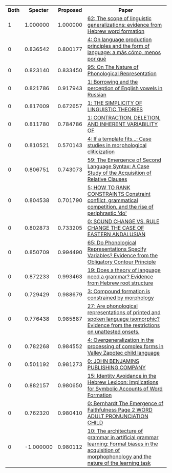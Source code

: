 <html><table><tr>
<th>Both</th>
<th>Specter</th>
<th>Proposed</th>
<th>Paper</th>
</tr>
<tr>
<td>1</td>
<td>1.000000</td>
<td>1.000000</td>
<td><a href="https://www.semanticscholar.org/paper/99f3ce0a1db2f13a1ac4792f53ed9522a2bf5ed0">62: The scope of linguistic generalizations: evidence from Hebrew word formation</a></td>
</tr>
<tr>
<td>0</td>
<td>0.836542</td>
<td>0.800177</td>
<td><a href="https://www.semanticscholar.org/paper/0e24fbf33241ebdd772d1a96a97afeb643966f31">4: On language production principles and the form of language: a más cómo, menos por qué</a></td>
</tr>
<tr>
<td>0</td>
<td>0.823140</td>
<td>0.833450</td>
<td><a href="https://www.semanticscholar.org/paper/274f6ac0e56ce3f8e0222277c8d15de79683c0be">95: On The Nature of Phonological Representation</a></td>
</tr>
<tr>
<td>0</td>
<td>0.821786</td>
<td>0.917943</td>
<td><a href="https://www.semanticscholar.org/paper/4f68b9b49fb78820372708130c74fcc80227c110">1: Borrowing and the perception of English vowels in Russian</a></td>
</tr>
<tr>
<td>0</td>
<td>0.817009</td>
<td>0.672657</td>
<td><a href="https://www.semanticscholar.org/paper/4c175bbd70ad578affd16be4ae7a540ad335227e">1: THE SIMPLICITY OF LINGUISTIC THEORIES</a></td>
</tr>
<tr>
<td>0</td>
<td>0.811780</td>
<td>0.784786</td>
<td><a href="https://www.semanticscholar.org/paper/aacc70a66467c49ae6e630e49edb41aaf90e076e">1: CONTRACTION, DELETION, AND INHERENT VARIABILITY OF</a></td>
</tr>
<tr>
<td>0</td>
<td>0.810521</td>
<td>0.570143</td>
<td><a href="https://www.semanticscholar.org/paper/fcd35de0541873037c1e8eea7bff4380542d3e7a">4: If a template fits...: Case studies in morphological cliticization</a></td>
</tr>
<tr>
<td>0</td>
<td>0.806751</td>
<td>0.743073</td>
<td><a href="https://www.semanticscholar.org/paper/cea496936f15df23a8095ebe6d9490d3f39c2456">59: The Emergence of Second Language Syntax: A Case Study of the Acquisition of Relative Clauses</a></td>
</tr>
<tr>
<td>0</td>
<td>0.804538</td>
<td>0.701790</td>
<td><a href="https://www.semanticscholar.org/paper/297df7fbe2dfe955bcff290dc0b96d77c9d5a043">5: HOW TO RANK CONSTRAINTS Constraint conflict, grammatical competition, and the rise of periphrastic 'do'</a></td>
</tr>
<tr>
<td>0</td>
<td>0.802873</td>
<td>0.733205</td>
<td><a href="https://www.semanticscholar.org/paper/1709624d68753032c1a5a5a56da6300b1a51d487">0: SOUND CHANGE VS. RULE CHANGE THE CASE OF EASTERN ANDALUSIAN</a></td>
</tr>
<tr>
<td>0</td>
<td>0.850709</td>
<td>0.994490</td>
<td><a href="https://www.semanticscholar.org/paper/a1287b5e31d0b9f0e2f5707f90b0c3d0f78c81b4">65: Do Phonological Representations Specify Variables? Evidence from the Obligatory Contour Principle</a></td>
</tr>
<tr>
<td>0</td>
<td>0.872233</td>
<td>0.993463</td>
<td><a href="https://www.semanticscholar.org/paper/fb2da021e2310111c951bf2fb131943692a8dc23">19: Does a theory of language need a grammar? Evidence from Hebrew root structure</a></td>
</tr>
<tr>
<td>0</td>
<td>0.729429</td>
<td>0.988679</td>
<td><a href="https://www.semanticscholar.org/paper/9a5ecf8e31cd7bf342a3f08a76973f448ec80d55">3: Compound formation is constrained by morphology</a></td>
</tr>
<tr>
<td>0</td>
<td>0.776438</td>
<td>0.985887</td>
<td><a href="https://www.semanticscholar.org/paper/ec7abbe3dbf623e8381d4aac457524549ae500ee">27: Are phonological representations of printed and spoken language isomorphic? Evidence from the restrictions on unattested onsets.</a></td>
</tr>
<tr>
<td>0</td>
<td>0.782268</td>
<td>0.984552</td>
<td><a href="https://www.semanticscholar.org/paper/16a5e1a50ead6d24ef03b886f1c616759d43660a">4: Overgeneralization in the processing of complex forms in Valley Zapotec child language</a></td>
</tr>
<tr>
<td>0</td>
<td>0.501192</td>
<td>0.981273</td>
<td><a href="https://www.semanticscholar.org/paper/e714cf287298c1c73f68385a47d4f786c8a816bc">0: JOHN BENJAMINS PUBLISHING COMPANY</a></td>
</tr>
<tr>
<td>0</td>
<td>0.882157</td>
<td>0.980650</td>
<td><a href="https://www.semanticscholar.org/paper/f74481848a191002ac76403dc8697988e08aa736">15: Identity Avoidance in the Hebrew Lexicon: Implications for Symbolic Accounts of Word Formation</a></td>
</tr>
<tr>
<td>0</td>
<td>0.762320</td>
<td>0.980410</td>
<td><a href="https://www.semanticscholar.org/paper/35466d327e0573c7046f936b11656c4811ea24db">0: Bernhardt The Emergence of Faithfulness Page 2 WORD ADULT PRONUNCIATION CHILD</a></td>
</tr>
<tr>
<td>0</td>
<td>-1.000000</td>
<td>0.980112</td>
<td><a href="https://www.semanticscholar.org/paper/ff9fbba6ea77cb5a571a111c711cb8a231541c3a">10: The architecture of grammar in artificial grammar learning: Formal biases in the acquisition of morphophonology and the nature of the learning task</a></td>
</tr>
</table></html>
